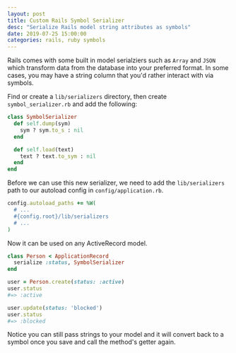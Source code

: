 ```yaml
---
layout: post
title: Custom Rails Symbol Serializer
desc: "Serialize Rails model string attributes as symbols"
date: 2019-07-25 15:00:00
categories: rails, ruby symbols
---
```


Rails comes with some built in model serialziers such as `Array` and `JSON` which transform data from the database into your preferred format. In some cases, you may have a string column that you'd rather interact with via symbols.

Find or create a `lib/serializers` directory, then create `symbol_serializer.rb` and add the following:

```ruby
class SymbolSerializer
  def self.dump(sym)
    sym ? sym.to_s : nil
  end

  def self.load(text)
    text ? text.to_sym : nil
  end
end
```

Before we can use this new serializer, we need to add the `lib/serializers` path to our autoload config in `config/application.rb`.

```ruby
config.autoload_paths += %W(
  # ...
  #{config.root}/lib/serializers
  # ...
)
```

Now it can be used on any ActiveRecord model.

```ruby
class Person < ApplicationRecord
  serialize :status, SymbolSerializer
end

user = Person.create(status: :active)
user.status
#=> :active

user.update(status: 'blocked')
user.status
#=> :blocked
```

Notice you can still pass strings to your model and it will convert back to a symbol once you save and call the method's getter again.



